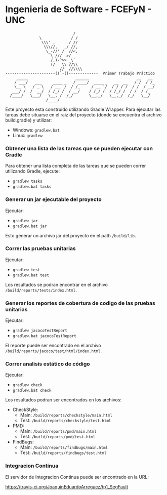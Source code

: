 # Ingenieria de Software - FCEFyN - UNC
```
                              /
               \             / /
                \\\' ,      / //
                 \\\//,   _/ //,
                  \_-//' /  //<,
                    \ ///  >/ 
                    /,)-^>> _\`
                    (/   \\ //\\
                        // _//\\\\
----------------------((`-((-------------  Primer Trabajo Práctico
     _____                     ______                     __   __ 
    / ___/   ___     ____ _   / ____/  ____ _   __  __   / /  / /_
    \__ \   / _ \   / __ `/  / /_     / __ `/  / / / /  / /  / __/
   ___/ /  /  __/  / /_/ /  / __/    / /_/ /  / /_/ /  / /  / /_ 
  /____/   \___/   \__, /  /_/       \__,_/   \__,_/  /_/   \__/ 
                  /____/                                          
```

Este proyecto esta construido utilizando Gradle Wrapper. Para ejecutar las tareas debe situarse en el raiz del proyecto (donde se encuentra el archivo build.gradle) y utilizar:

- Windows: ``gradlew.bat``
- Linux: ``gradlew``

### Obtener una lista de las tareas que se pueden ejecutar con Gradle


Para obtener una lista completa de las tareas que se pueden correr utilizando Gradle, ejecute:

- ``gradlew tasks``
- ``gradlew.bat tasks``

### Generar un jar ejecutable del proyecto

Ejecutar:

- ``gradlew jar``
- ``gradlew.bat jar``

Esto generar un archivo jar del proyecto en el path ``/build/lib``.

### Correr las pruebas unitarias

Ejecutar:

- ``gradlew test``
- ``gradlew.bat test``

Los resultados se podran encontrar en el archivo ``/build/reports/tests/index.html``.

### Generar los reportes de cobertura de codigo de las pruebas unitarias

Ejecutar:

- ``gradlew jacocoTestReport``
- ``gradlew.bat jacocoTestReport``

El reporte puede ser encontrado en el archivo ``/build/reports/jacoco/test/html/index.html``.

### Correr analisis estático de código

Ejecutar:

- ``gradlew check``
- ``gradlew.bat check``

Los resultados podran ser encontrados en los archivos:

- CheckStyle:
	- Main: ``/build/reports/checkstyle/main.html``
	- Test: ``/build/reports/checkstyle/test.html``
- PMD:
	- Main: ``/build/reports/pmd/main.html``
	- Test: ``/build/reports/pmd/test.html``
- FindBugs:
	- Main: ``/build/reports/findbugs/main.html``
	- Test: ``/build/reports/findbugs/test.html``

### Integracion Continua

El servidor de Integracion Continua puede ser encontrado en la URL:

https://travis-ci.org/JoaquinEduardoArreguez/tp1_SegFault




